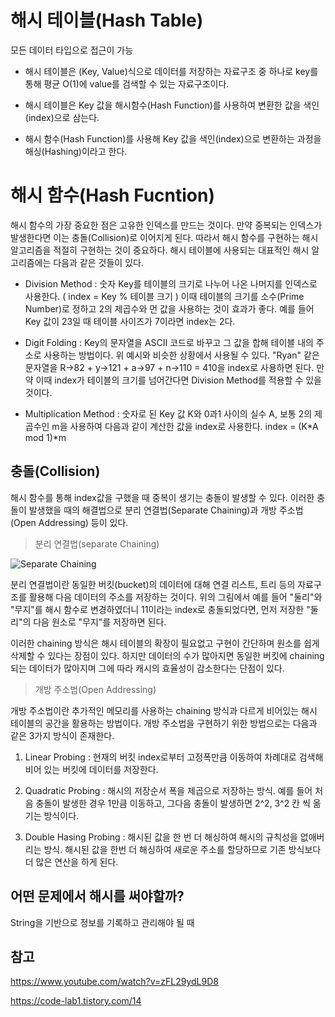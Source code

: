 # 해시 테이블(Hash Table)

모든 데이터 타입으로 접근이 가능

- 해시 테이블은 (Key, Value)식으로 데이터를 저장하는 자료구조 중 하나로 key를 통해 평균 O(1)에 value를 검색할 수 있는 자료구조이다.

- 해시 테이블은 Key 값을 해시함수(Hash Function)를 사용하여 변환한 값을 색인(index)으로 삼는다.

- 해시 함수(Hash Function)를 사용해 Key 값을 색인(index)으로 변환하는 과정을 해싱(Hashing)이라고 한다.

# 해시 함수(Hash Fucntion)

해시 함수의 가장 중요한 점은 고유한 인덱스를 만드는 것이다.
만약 중복되는 인덱스가 발생한다면 이는 충돌(Collision)로 이어지게 된다. 따라서 해시 함수를 구현하는 해시 알고리즘을 적절히 구현하는 것이 중요하다.
해시 테이블에 사용되는 대표적인 해시 알고리즘에는 다음과 같은 것들이 있다.

- Division Method : 숫자 Key를 테이블의 크기로 나누어 나온 나머지를 인덱스로 사용한다.
( index = Key % 테이블 크기 ) 이때 테이블의 크기를 소수(Prime Number)로 정하고 2의 제곱수와 먼 값을 사용하는 것이 효과가 좋다.
예를 들어 Key 값이 23일 때 테이블 사이즈가 7이라면 index는 2다. 

- Digit Folding : Key의 문자열을 ASCII 코드로 바꾸고 그 값을 합해 테이블 내의 주소로 사용하는 방법이다.
위 예시와 비슷한 상황에서 사용될 수 있다. "Ryan" 같은 문자열을 R->82 + y->121 +  a->97  + n->110 = 410을 index로 사용하면 된다.
만약 이때 index가 테이블의 크기를 넘어간다면 Division Method를 적용할 수 있을 것이다.

- Multiplication Method : 숫자로 된 Key 값 K와 0과1 사이의 실수 A, 보통 2의 제곱수인 m을 사용하여 다음과 같이 계산한 값을 index로 사용한다.
index = (K*A mod 1)*m

## 충돌(Collision)

해시 함수를 통해 index값을 구했을 때 중복이 생기는 충돌이 발생할 수 있다.
이러한 충돌이 발생했을 때의 해결법으로 분리 연결법(Separate Chaining)과 개방 주소법(Open Addressing) 등이 있다.

> 분리 연결법(separate Chaining)

![Separate Chaining]()

분리 연결법이란 동일한 버킷(bucket)의 데이터에 대해 연결 리스트, 트리 등의 자료구조를 활용해 다음 데이터의 주소를 저장하는 것이다.
위의 그림에서 예를 들어 "둘리"와 "무지"를 해시 함수로 변경하였더니 11이라는 index로 충돌되었다면, 먼저 저장한 "둘리"의 다음 원소로 "무지"를 저장하면 된다. 

이러한 chaining 방식은 해시 테이블의 확장이 필요없고 구현이 간단하며 원소를 쉽게 삭제할 수 있다는 장점이 있다.
하지만 데이터의 수가 많아지면 동일한 버킷에 chaining 되는 데이터가 많아지며 그에 따라 캐시의 효율성이 감소한다는 단점이 있다.

> 개방 주소법(Open Addressing)

개방 주소법이란 추가적인 메모리를 사용하는 chaining 방식과 다르게 비어있는 해시 테이블의 공간을 활용하는 방법이다.
개방 주소법을 구현하기 위한 방법으로는 다음과 같은 3가지 방식이 존재한다.

1. Linear Probing : 현재의 버킷 index로부터 고정폭만큼 이동하여 차례대로 검색해 비어 있는 버킷에 데이터를 저장한다.

2. Quadratic Probing : 해시의 저장순서 폭을 제곱으로 저장하는 방식. 예를 들어 처음 충돌이 발생한 경우 1만큼 이동하고, 그다음 충돌이 발생하면 2^2, 3^2 칸 씩 옮기는 방식이다.

3. Double Hasing Probing : 해시된 값을 한 번 더 해싱하여 해시의 규칙성을 없애버리는 방식.
해시된 값을 한번 더 해싱하여 새로운 주소를 할당하므로 기존 방식보다 더 많은 연산을 하게 된다.

## 어떤 문제에서 해시를 써야할까?

String을 기반으로 정보를 기록하고 관리해야 될 때

## 참고

<https://www.youtube.com/watch?v=zFL29ydL9D8>

<https://code-lab1.tistory.com/14>
